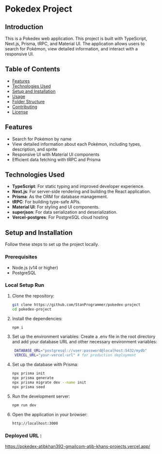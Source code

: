 # Pokedex Project

## Introduction
This is a Pokedex web application. This project is built with TypeScript, Next.js, Prisma, tRPC, and Material UI. The application allows users to search for Pokémon, view detailed information, and interact with a responsive UI.

## Table of Contents
- [Features](#features)
- [Technologies Used](#technologies-used)
- [Setup and Installation](#setup-and-installation)
- [Usage](#usage)
- [Folder Structure](#folder-structure)
- [Contributing](#contributing)
- [License](#license)

## Features
- Search for Pokémon by name
- View detailed information about each Pokémon, including types, description, and sprite
- Responsive UI with Material UI components
- Efficient data fetching with tRPC and Prisma

## Technologies Used
- **TypeScript**: For static typing and improved developer experience.
- **Next.js**: For server-side rendering and building the React application.
- **Prisma**: As the ORM for database management.
- **tRPC**: For building type-safe APIs.
- **Material UI**: For styling and UI components.
- **superjson**: For data serialization and deserialization.
- **Vercel-postgres**: For PostgreSQL cloud hosting

## Setup and Installation
Follow these steps to set up the project locally.

### Prerequisites
- Node.js (v14 or higher)
- PostgreSQL

### Local Setup Run 

1. Clone the repository:
   ```bash
   git clone https://github.com/StanProgrammer/pokedex-project
   cd pokedex-project

2. Install the dependencies:
    ```bash
    npm i

3. Set up the environment variables:
   Create a .env file in the root directory and add your database URL and other necessary environment variables:
   ```bash
    DATABASE_URL="postgresql://user:password@localhost:5432/mydb"
    VERCEL_URL="your-vercel-url" # for production deployment

4. Set up the database with Prisma:
    ```bash
    npx prisma init
    npx prisma generate
    npx prisma migrate dev --name init
    npx prisma seed
    
5. Run the development server:
    ```bash
    npm run dev

6. Open the application in your browser:
    ```bash
    http://localhost:3000


### Deployed URL :
https://pokedex-atibkhan392-gmailcom-atib-khans-projects.vercel.app/
    
    


